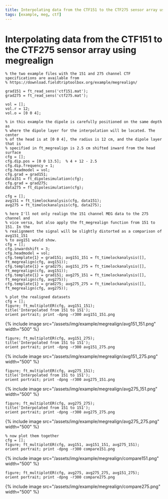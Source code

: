 ```yaml
---
title: Interpolating data from the CTF151 to the CTF275 sensor array using megrealign
tags: [example, meg, ctf]
---
```


# Interpolating data from the CTF151 to the CTF275 sensor array using megrealign

    % the two example files with the 151 and 275 channel CTF specifications are available from
    % https://download.fieldtriptoolbox.org/example/megrealign/

    grad151 = ft_read_sens('ctf151.mat');
    grad275 = ft_read_sens('ctf275.mat');

    vol = [];
    vol.r = 12;
    vol.o = [0 0 4];

    % in this example the dipole is carefully positioned on the same depth as
    % where the dipole layer for the interpolation will be located. The center
    % of the head is at [0 0 4], the radius is 12 cm, and the dipole layer that is
    % specified in ft_megrealign is 2.5 cm shifted inward from the head surface
    cfg = [];
    cfg.dip.pos = [0 0 13.5];  % 4 + 12 - 2.5
    cfg.dip.frequency = 1;
    cfg.headmodel = vol;
    cfg.grad = grad151;
    data151 = ft_dipolesimulation(cfg);
    cfg.grad = grad275;
    data275 = ft_dipolesimulation(cfg);

    cfg = [];
    avg151 = ft_timelockanalysis(cfg, data151);
    avg275 = ft_timelockanalysis(cfg, data275);

    % here I'll not only realign the 151 channel MEG data to the 275 channel and
    % vice versa, but also apply the ft_megrealign function from 151 to 151. In the
    % realignment the signal will be slightly distorted as a comparison of avg151_151
    % to avg151 would show.
    cfg = [];
    cfg.inwardshift = 3;
    cfg.headmodel = vol;
    cfg.template{1} = grad151; avg151_151 = ft_timelockanalysis([], ft_megrealign(cfg, avg151));
    cfg.template{1} = grad275; avg151_275 = ft_timelockanalysis([], ft_megrealign(cfg, avg151));
    cfg.template{1} = grad151; avg275_151 = ft_timelockanalysis([], ft_megrealign(cfg, avg275));
    cfg.template{1} = grad275; avg275_275 = ft_timelockanalysis([], ft_megrealign(cfg, avg275));

    % plot the realigned datasets
    cfg = [];
    figure; ft_multiplotER(cfg, avg151_151);
    title('Interpolated from 151 to 151');
    orient portrait; print -dpng -r300 avg151_151.png

{% include image src="/assets/img/example/megrealign/avg151_151.png" width="500" %}

    figure; ft_multiplotER(cfg, avg151_275);
    title('Interpolated from 151 to 151');
    orient portrait; print -dpng -r300 avg151_275.png

{% include image src="/assets/img/example/megrealign/avg151_275.png" width="500" %}

    figure; ft_multiplotER(cfg, avg275_151);
    title('Interpolated from 151 to 151');
    orient portrait; print -dpng -r300 avg275_151.png

{% include image src="/assets/img/example/megrealign/avg275_151.png" width="500" %}

    figure; ft_multiplotER(cfg, avg275_275);
    title('Interpolated from 151 to 151');
    orient portrait; print -dpng -r300 avg275_275.png

{% include image src="/assets/img/example/megrealign/avg275_275.png" width="500" %}

    % now plot them together
    cfg = [];
    figure; ft_multiplotER(cfg, avg151, avg151_151, avg275_151);
    orient portrait; print -dpng -r300 compare151.png

{% include image src="/assets/img/example/megrealign/compare151.png" width="500" %}

    figure; ft_multiplotER(cfg, avg275, avg275_275, avg151_275);
    orient portrait; print -dpng -r300 compare275.png

{% include image src="/assets/img/example/megrealign/compare275.png" width="500" %}
